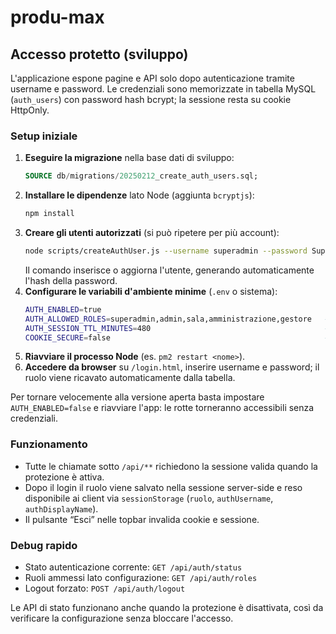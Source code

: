 # produ-max

## Accesso protetto (sviluppo)

L'applicazione espone pagine e API solo dopo autenticazione tramite username e password. Le credenziali sono memorizzate in tabella MySQL (`auth_users`) con password hash bcrypt; la sessione resta su cookie HttpOnly.

### Setup iniziale

1. **Eseguire la migrazione** nella base dati di sviluppo:
   ```sql
   SOURCE db/migrations/20250212_create_auth_users.sql;
   ```
2. **Installare le dipendenze** lato Node (aggiunta `bcryptjs`):
   ```bash
   npm install
   ```
3. **Creare gli utenti autorizzati** (si può ripetere per più account):
   ```bash
   node scripts/createAuthUser.js --username superadmin --password SuperPwd123 --role superadmin --displayName "Mario Rossi"
   ```
   Il comando inserisce o aggiorna l'utente, generando automaticamente l'hash della password.
4. **Configurare le variabili d'ambiente minime** (`.env` o sistema):
   ```bash
   AUTH_ENABLED=true
   AUTH_ALLOWED_ROLES=superadmin,admin,sala,amministrazione,gestore   # opzionale, default: tutti
   AUTH_SESSION_TTL_MINUTES=480                                       # opzionale, default: 8h
   COOKIE_SECURE=false                                                # true se dietro HTTPS puro
   ```
5. **Riavviare il processo Node** (es. `pm2 restart <nome>`).
6. **Accedere da browser** su `/login.html`, inserire username e password; il ruolo viene ricavato automaticamente dalla tabella.

Per tornare velocemente alla versione aperta basta impostare `AUTH_ENABLED=false` e riavviare l'app: le rotte torneranno accessibili senza credenziali.

### Funzionamento

- Tutte le chiamate sotto `/api/**` richiedono la sessione valida quando la protezione è attiva.
- Dopo il login il ruolo viene salvato nella sessione server-side e reso disponibile ai client via `sessionStorage` (`ruolo`, `authUsername`, `authDisplayName`).
- Il pulsante “Esci” nelle topbar invalida cookie e sessione.

### Debug rapido

- Stato autenticazione corrente: `GET /api/auth/status`
- Ruoli ammessi lato configurazione: `GET /api/auth/roles`
- Logout forzato: `POST /api/auth/logout`

Le API di stato funzionano anche quando la protezione è disattivata, così da verificare la configurazione senza bloccare l'accesso.
